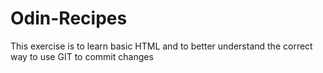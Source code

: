 # Odin-Recipes
This exercise is to learn basic HTML and to better understand the 
correct way to use GIT to commit changes 